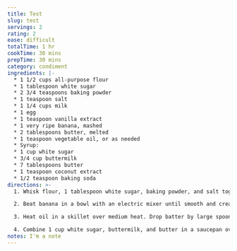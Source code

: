 ```yaml
---
title: Test
slug: test
servings: 2
rating: 2
ease: difficult
totalTime: 1 hr
cookTime: 30 mins
prepTime: 30 mins
category: condiment
ingredients: |-
  * 1 1/2 cups all-purpose flour
  * 1 tablespoon white sugar
  * 2 3/4 teaspoons baking powder
  * 1 teaspoon salt
  * 1 1/4 cups milk
  * 1 egg
  * 1 teaspoon vanilla extract
  * 1 very ripe banana, mashed
  * 2 tablespoons butter, melted
  * 1 teaspoon vegetable oil, or as needed
  * Syrup:
  * 1 cup white sugar
  * 3/4 cup buttermilk
  * 7 tablespoons butter
  * 1 teaspoon coconut extract
  * 1/2 teaspoon baking soda
directions: >-
  1. Whisk flour, 1 tablespoon white sugar, baking powder, and salt together in a bowl. Mix milk, egg, and vanilla extract together in a separate bowl. Stir milk mixture into flour mixture until incorporated.

  2. Beat banana in a bowl with an electric mixer until smooth and creamy; mix creamed banana into batter. Stir melted butter into batter. Refrigerate batter for 10 minutes.

  3. Heat oil in a skillet over medium heat. Drop batter by large spoonfuls into the hot oil, and cook until bubbles form and the edges are dry, 3 to 5 minutes. Flip, and cook until browned on the other side, 3 to 5 minutes. Repeat with remaining batter.

  4. Combine 1 cup white sugar, buttermilk, and butter in a saucepan over medium heat until sugar is dissolved. Bring to a boil for 1 minute; reduce heat and mix coconut extract and baking soda into the syrup. Simmer until baking soda is dissolved, 1 to 2 minutes.
notes: I'm a note
---
```

